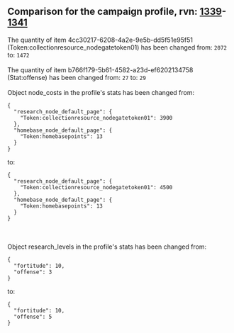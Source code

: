 ## Comparison for the campaign profile, rvn: [1339](https://github.com/PRO100KatYT/FortniteProfileRevisions/tree/main/profiles/campaign/1339%20campaign.json)-[1341](https://github.com/PRO100KatYT/FortniteProfileRevisions/tree/main/profiles/campaign/1341%20campaign.json)

The quantity of item 4cc30217-6208-4a2e-9e5b-dd5f51e95f51 (Token:collectionresource_nodegatetoken01) has been changed from: `2072` to: `1472`
<br><br>
The quantity of item b766f179-5b61-4582-a23d-ef6202134758 (Stat:offense) has been changed from: `27` to: `29`
<br><br>
Object node_costs in the profile's stats has been changed from:

```
{
  "research_node_default_page": {
    "Token:collectionresource_nodegatetoken01": 3900
  },
  "homebase_node_default_page": {
    "Token:homebasepoints": 13
  }
}
```

to:

```
{
  "research_node_default_page": {
    "Token:collectionresource_nodegatetoken01": 4500
  },
  "homebase_node_default_page": {
    "Token:homebasepoints": 13
  }
}
```

<br><br>
Object research_levels in the profile's stats has been changed from:

```
{
  "fortitude": 10,
  "offense": 3
}
```

to:

```
{
  "fortitude": 10,
  "offense": 5
}
```

<br><br>
